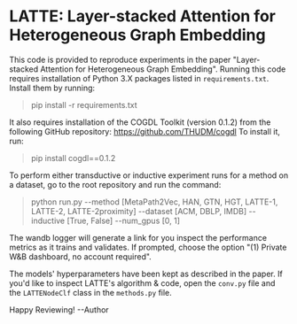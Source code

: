 # LATTE: Layer-stacked Attention for Heterogeneous Graph Embedding

This code is provided to reproduce experiments in the paper "Layer-stacked Attention for Heterogeneous Graph Embedding".
Running this code requires installation of Python 3.X packages listed in `requirements.txt`. Install them by running:
> pip install -r requirements.txt

It also requires installation of the COGDL Toolkit (version 0.1.2) from the following GitHub
repository: https://github.com/THUDM/cogdl
To install it, run:
> pip install cogdl==0.1.2

To perform either transductive or inductive experiment runs for a method on a dataset, go to the root repository and run
the command:
> python run.py --method [MetaPath2Vec, HAN, GTN, HGT, LATTE-1, LATTE-2, LATTE-2proximity] --dataset [ACM, DBLP, IMDB] --inductive [True, False] --num_gpus [0, 1]

The wandb logger will generate a link for you inspect the performance metrics as it trains and validates. If prompted, choose the
option "(1) Private W&B dashboard, no account required".

The models' hyperparameters have been kept as described in the paper. If you'd like to inspect LATTE's algorithm & code,
open the `conv.py` file and the `LATTENodeClf` class in the `methods.py` file.

Happy Reviewing!
--Author
